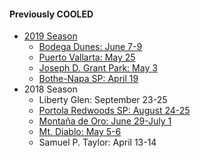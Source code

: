 #### Previously COOLED

* [2019 Season](2019/)
    * [Bodega Dunes: June 7-9](2019-06-07-bodega-dunes/)
    * [Puerto Vallarta: May 25](2019-05-25-puerto-vallarta/)
    * [Joseph D. Grant Park: May 3](2019-05-03-joseph-d-grant-park/)
    * [Bothe-Napa SP: April 19](2019-04-19-bothe-napa-sp/)
* 2018 Season
    * Liberty Glen: September 23-25
    * [Portola Redwoods SP: August 24-25](2018-08-24-portola-redwoods-sp/)
    * [Montaña de Oro: June 29-July 1](2018-06-27-montana-de-oro/)
    * [Mt. Diablo: May 5-6](2018-05-05-mt-diablo/)
    * Samuel P. Taylor: April 13-14